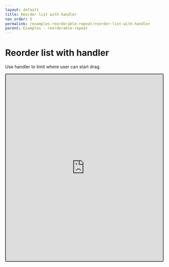 ```yaml
---
layout: default
title: Reorder list with handler
nav_order: 3
permalink: /examples-reorderable-repeat/reorder-list-with-handler
parent: Examples - reorderable-repeat
---
```


# Reorder list with handler

Use handler to limit where user can start drag.

<iframe style="width: 100%; height: 600px; border: 2px solid #343a40; border-radius: 3px;" loading="lazy" src="https://gist.dumber.app/?gist=62c6241f041c8918b693956178f69211&open=src%2Ftable-container.js&open=src%2Ftable-container.html"></iframe>
